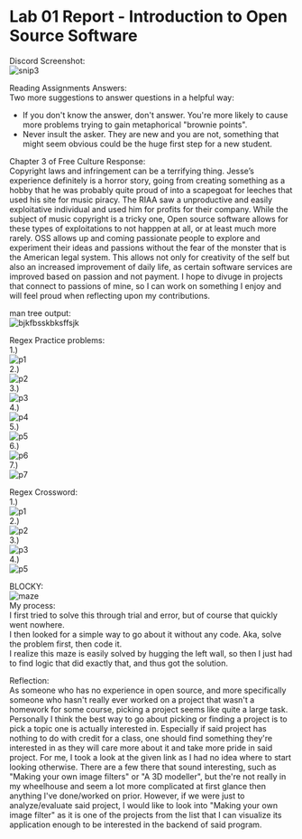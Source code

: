 # Lab 01 Report - Introduction to Open Source Software
Discord Screenshot:  
![snip3](https://user-images.githubusercontent.com/95317029/170730749-3134fbd0-f92d-4659-9076-763135f1fcbc.PNG)

Reading Assignments Answers:  
Two more suggestions to answer questions in a helpful way:  
- If you don't know the answer, don't answer. You're more likely to cause more problems trying to gain metaphorical "brownie points".
- Never insult the asker. They are new and you are not, something that might seem obvious could be the huge first step for a new student.  

Chapter 3 of Free Culture Response:  
Copyright laws and infringement can be a terrifying thing. Jesse’s experience definitely is a horror story, going from creating something as a hobby that he was probably quite proud of into a scapegoat for leeches that used his site for music piracy. 
The RIAA saw a unproductive and easily exploitative individual and used him for profits for their company. While the subject of music copyright is a tricky one, Open source software allows for these types of exploitations to not happpen at all, or at least much more rarely. 
OSS allows up and coming passionate people to explore and experiment their ideas and passions without the fear of the monster that is the American legal system. This allows not only for creativity of the self but also an increased improvement of daily life, as certain software services are improved based on passion and not payment. 
I hope to divuge in projects that connect to passions of mine, so I can work on something I enjoy and will feel proud when reflecting upon my contributions.   


man tree output:  
![bjkfbsskbksffsjk](https://user-images.githubusercontent.com/95317029/171072146-6bcb0559-6c35-47a1-9298-ccc72bf06d19.png)
  

Regex Practice problems:  
1.)  
![p1](https://user-images.githubusercontent.com/95317029/171072577-25fb5dc9-c58a-421a-a293-13c0bcb05d3f.PNG)    
2.)   
![p2](https://user-images.githubusercontent.com/95317029/171072623-52b7c1a0-f466-4334-b76b-5d38dc54fce3.PNG)    
3.)  
![p3](https://user-images.githubusercontent.com/95317029/171072627-ad9a0662-b7dc-49ef-82a2-3ff4de8e83f0.PNG)  
4.)  
![p4](https://user-images.githubusercontent.com/95317029/171072640-4a0d0a92-0c16-4000-b190-0082758da453.PNG)  
5.)  
![p5](https://user-images.githubusercontent.com/95317029/171072646-d7597a95-255b-4573-a730-7efb4178bd77.PNG)  
6.)  
![p6](https://user-images.githubusercontent.com/95317029/171072650-63219068-c934-4fd8-af99-eaec1a2929c2.PNG)  
7.)  
![p7](https://user-images.githubusercontent.com/95317029/171072657-6846ffc7-9cf4-4c0f-a5f3-89d2e2727fdc.PNG)  

Regex Crossword:  
1.)  
![p1](https://user-images.githubusercontent.com/95317029/171073469-017e997e-6b48-4528-9b73-1d79886b9220.PNG)  
2.)  
![p2](https://user-images.githubusercontent.com/95317029/171073475-b0f87b67-60b9-45bd-9a43-84f5fd354310.PNG)  
3.)  
![p3](https://user-images.githubusercontent.com/95317029/171073481-368e8930-6826-4e86-82f4-77f67a844672.PNG)  
4.)  
![p5](https://user-images.githubusercontent.com/95317029/171073488-11bcf94b-30a4-4f70-b01c-2cd16e76bf96.PNG)  


BLOCKY:  
![maze](https://user-images.githubusercontent.com/95317029/171074495-2a97558e-e88b-4d9c-b67b-fa47541b8c30.PNG)  
My process:  
I first tried to solve this through trial and error, but of course that quickly went nowhere.  
I then looked for a simple way to go about it without any code. Aka, solve the problem first, then code it.  
I realize this maze is easily solved by hugging the left wall, so then I just had to find logic that did exactly that, and thus got the solution.  
 
 

Reflection:  
As someone who has no experience in open source, and more specifically someone who hasn't really ever worked on a project that wasn't a homework for some course, picking a project seems like quite a large task.
Personally I think the best way to go about picking or finding a project is to pick a topic one is actually interested in. Especially if said project has nothing to do with credit for a class, one should find something they're interested in as they will care more about it and take more pride in said project.
For me, I took a look at the given link as I had no idea where to start looking otherwise.
There are a few there that sound interesting, such as "Making your own image filters" or "A 3D modeller", but the're not really in my wheelhouse and seem a lot more complicated at first glance then anything I've done/worked on prior. However, if we were just to analyze/evaluate said project, I would like to look into "Making your own image filter" as it is one of the 
projects from the list that I can visualize its application enough to be interested in the backend of said program.



